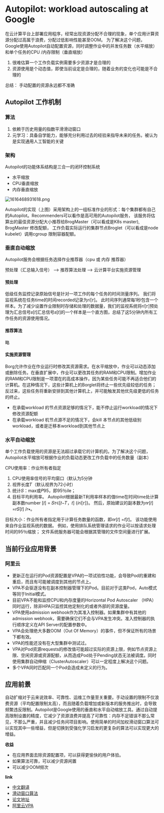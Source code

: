 # Autopilot: workload autoscaling at Google



在云计算平台上部署应用程序，经常出现资源分配不合理的现象，单个应用计算资源分配过高属于浪费，分配过低影响性能甚至OOM。
为了解决这个问题，Google使用Autopilot自动配置资源，同时调整作业中的并发任务数（水平缩放）和单个任务的CPU /内存限制（垂直缩放）

1. 很难估算一个工作负载实例需要多少资源才是合理的
2. 资源使用是个动态值，即使当前设定是合理的，随着业务的变化也可能是不合理的

总结： 手动配置的资源永远都不准确



## Autopilot 工作机制
### 算法
1. 依赖于历史用量的指数平滑滑动窗口
2. 元学习：具备自学能力，能够充分利用过去的经验来指导未来的任务。被认为是实现通用人工智能的关键

### 架构
Autopilot的功能体系结构是三合一的闭环控制系统
- 水平缩放
- CPU垂直缩放
- 内存垂直缩放

![1616468931618.png](https://cai-hello-1253732611.cos.ap-shanghai.myqcloud.com/share/161643.png)

Autopilot的实现（上图）采用架构上的一组标准作业的形式：每个集群都有自己的Autopilot。Recommenders可以看作是高可用的Autopilot服务，
该服务将估算出的最佳资源分配大小推荐给BrogMaster（可以看成是K8s master), BrogMaster 修改配额， 工作负载实际运行的集群节点Broglet（可以看成是node kubelet）调用cgroup 限制容器配额。


### 垂直自动缩放
Autopilot服务会根据任务选择作业推荐器（cpu 或 内存 推荐器）

预处理（汇总输入信号） --> 推荐算法处理 --> 云计算平台实施资源管理

#### 预处理
低级任务监控记录原始信号是针对一项工作的每个任务的时间测量序列。 我们将监视系统在任务time的时间recorded记录为𝑟𝑖[𝜏]。 此时间序列通常每1秒包含一个样本。为了减少设置作业限制时存储和处理的数据量，我们的监视系统将𝑟𝑖[𝜏]预处理为汇总信号𝑠[𝑡]汇总信号𝑠[𝑡]的一个样本是一个直方图，总结了这5分钟内所有工作任务的资源使用情况。

#### 推荐算法
略

#### 实施资源管理
Borg允许作业在作业运行时修改其资源需求。在水平缩放中，作业可以动态添加或删除任务。在垂直扩展中，作业可以更改其任务的RAM和CPU限制。增加作业的RAM和CPU限制是一项潜在的高成本操作，因为某些任务可能不再适合他们的计算机。在这种情况下，这些计算机上的Borglet将终止一些优先级较低的任务；反过来，这些任务将重新安排到其他计算机上，并可能触发其他优先级更低的任务的终止。 

- 在承载workload 的节点资源足够的情况下，能不停止运行workload的情况下修改资源配额
- 在承载workload 机节点源不足的情况下，会kill 本节点的其他低级别workload，或者是迁移本workload到其他节点上

### 水平自动缩放
单个工作负载使用的资源是无法超过承载它的计算机的。为了解决这个问题，Autopilot水平缩放可根据作业的负载动态更改工作负载中的任务数量（副本）

CPU使用率：作业所有者指定
1. CPU使用率信号的平均窗口（默认为5分钟
2. 视界长度𝑇（默认视界为72小时）
3. 统计𝑆：max或𝑃95，即95％ile； 
4. 目标平均利用率。 Autopilot根据最新T利用率样本的值time在时间time处计算副本数number [𝑡] = 𝑆𝜏∈[𝑡−𝑇，𝑡] {𝑖𝑟𝑖[𝜏]}。 然后，原始建议的副本数为𝑛𝑟[𝑡] =𝑟𝑆[𝑡] /𝑟∗。

目标大小：作业所有者指定用于计算任务数量的函数，即𝑛𝑟[𝑡] =𝑓[𝑡]。 该功能使用来自作业监视系统的数据。 例如，使用排队系统管理请求的作业可以按请求处理时间的95％缩放； 文件系统服务器可能会根据其管理的文件空间量进行扩展。


## 当前行业应用背景
### 阿里云

- 更新正在运行的Pod资源配置是VPA的一项试验性功能，会导致Pod的重建和重启，而且有可能被调度到其他的节点上。
- VPA不会驱逐没有在副本控制器管理下的Pod。目前对于这类Pod，Auto模式等同于Initial模式。
- 目前VPA不能和监控CPU和内存度量的Horizontal Pod Autoscaler （HPA）同时运行，除非HPA只监控其他定制化的或者外部的资源度量。
- VPA使用admission webhook作为其准入控制器。如果集群中有其他的admission webhook，需要确保它们不会与VPA发生冲突。准入控制器的执行顺序定义在API Server的配置参数中。
- VPA会处理绝大多数OOM（Out Of Memory）的事件，但不保证所有的场景下都有效。
- VPA的性能还没有在大型集群中测试过。
- VPA对Pod资源requests的修改值可能超过实际的资源上限，例如节点资源上限、空闲资源或资源配额，从而造成Pod处于Pending状态无法被调度。同时使用集群自动伸缩（ClusterAutoscaler）可以一定程度上解决这个问题。
- 多个VPA同时匹配同一个Pod会造成未定义的行为。


## 应用前景
自动扩缩对于云来说效率、可靠性、运维工作量至关重要。手动设置的限制不仅浪费资源（平均配置限制太高），而且随着负载增加或新版本的服务推出时，会导致频繁违反限制。Autopilot是Google使用的垂直和水平自动缩放工具。通过自动提高限制设置的精度，它减少了资源浪费并提高了可靠性：内存不足错误不那么常见，不那么严重，并且减少任务间项目影响。使用简单的时间加权滑动窗口算法可以实现其中一些增益，但是切换到受强化学习启发的更复杂的算法可以实现更大的增益。

**收益**
- 在应用界面去除资源配置项，可以获得更愉快的用户体验。
- 如果算法可靠，可以减少资源闲置
- 可以减少OOM频次

**link**
 - [中文翻译](https://www.jianshu.com/p/12f09b0e0839)
 - [滑动窗口算法](http://0fd.org/2020/09/05/autopilot-workload-autoscaling-at-google/)
 - [论文地址](https://dl.acm.org/doi/pdf/10.1145/3342195.3387524)
 - [阿里云VPA](https://help.aliyun.com/document_detail/173702.html)